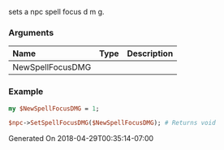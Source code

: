 sets a npc spell focus d m g.
### Arguments
**Name**|**Type**|**Description**
:---|:---|:---
NewSpellFocusDMG||

### Example

```perl
my $NewSpellFocusDMG = 1;

$npc->SetSpellFocusDMG($NewSpellFocusDMG); # Returns void
```


Generated On 2018-04-29T00:35:14-07:00